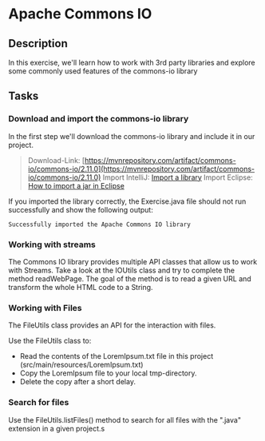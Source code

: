 # Apache Commons IO

## Description

In this exercise, we'll learn how to work with 3rd party libraries and explore some commonly used features of the commons-io library

## Tasks

### Download and import the commons-io library
In the first step we'll download the commons-io library and include it in our project. 

> Download-Link: [https://mvnrepository.com/artifact/commons-io/commons-io/2.11.0](https://mvnrepository.com/artifact/commons-io/commons-io/2.11.0)
> Import IntelliJ: [Import a library](https://www.jetbrains.com/help/idea/library.html)
> Import Eclipse: [How to import a jar in Eclipse](https://stackoverflow.com/questions/3280353/how-to-import-a-jar-in-eclipse)

If you imported the library correctly, the Exercise.java file should not run successfully and show the following output:

````
Successfully imported the Apache Commons IO library
````

### Working with streams
The Commons IO library provides multiple API classes that allow us to work with Streams. Take a look at the IOUtils class and try to complete the method readWebPage.
The goal of the method is to read a given URL and transform the whole HTML code to a String.


### Working with Files
The FileUtils class provides an API for the interaction with files. 

Use the FileUtils class to:
* Read the contents of the LoremIpsum.txt file in this project (src/main/resources/LoremIpsum.txt)
* Copy the LoremIpsum file to your local tmp-directory.
* Delete the copy after a short delay.

### Search for files
Use the FileUtils.listFiles() method to search for all files with the ".java" extension in a given project.s